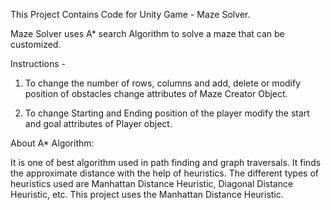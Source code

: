 This Project Contains Code for Unity Game - Maze Solver.

Maze Solver uses A* search Algorithm to solve a maze that can be customized.

Instructions -

1. To change the number of rows, columns and add, delete or modify position of obstacles change attributes of Maze Creator Object.

2. To change Starting and Ending position of the player modify the start and goal attributes of Player object.

About A* Algorithm:

It is one of best algorithm used in path finding and graph traversals. It finds the approximate distance with the help of heuristics. The different types of heuristics used are Manhattan Distance Heuristic, Diagonal Distance Heuristic, etc. This project uses the Manhattan Distance Heuristic.
